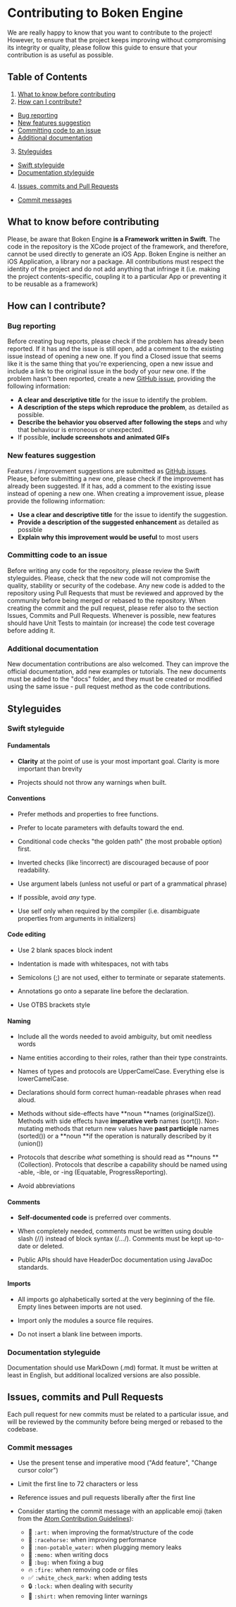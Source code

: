 # Contributing to Boken Engine
We are really happy to know that you want to contribute to the project!
However, to ensure that the project keeps improving without compromising its integrity or quality, please follow this guide to ensure that your contribution is as useful as possible.

## Table of Contents
1. [What to know before contributing](#what-to-know-before-contributing)
2. [How can I contribute?](#how-can-i-contribute)
  - [Bug reporting](#bug-reporting)
  - [New features suggestion](#new-features-suggestion)
  - [Committing code to an issue](#committing-code-to-an-issue)
  - [Additional documentation](#additional-documentation)
3. [Styleguides](#styleguides)
  - [Swift styleguide](#swift-styleguide)
  - [Documentation styleguide](#documentation-styleguide)
4. [Issues, commits and Pull Requests](#issues-commits-and-pull-requests)
  - [Commit messages](#commit-messages)

## What to know before contributing

Please, be aware that Boken Engine **is a Framework written in Swift**. The code in the repository is the XCode project of the framework, and therefore, cannot be used directly to generate an iOS App.
Boken Engine is neither an iOS Application, a library nor a package. All contributions must respect the identity of the project and do not add anything that infringe it (i.e. making the project contents-specific, coupling it to a particular App or preventing it to be reusable as a framework)

## How can I contribute?

### Bug reporting

Before creating bug reports, please check if the problem has already been reported. If it has and the issue is still open, add a comment to the existing issue instead of opening a new one. If you find a Closed issue that seems like it is the same thing that you're experiencing, open a new issue and include a link to the original issue in the body of your new one.
If the problem hasn't been reported, create a new [GitHub issue](https://guides.github.com/features/issues/), providing the following information:

-   **A clear and descriptive title**  for the issue to identify the problem.
-   **A description of the  steps which reproduce the problem**, as detailed as possible.
-   **Describe the behavior you observed after following the steps**  and why that behaviour is erroneous or unexpected.
-  If possible, **include screenshots and animated GIFs**  

### New features suggestion

Features / improvement suggestions are submitted as  [GitHub issues](https://guides.github.com/features/issues/).  Please, before submitting a new one, please check if the improvement has already been suggested. If it has, add a comment to the existing issue instead of opening a new one.
When creating a improvement issue, please provide the following information:

-   **Use a clear and descriptive title**  for the issue to identify the suggestion.
-   **Provide a description of the suggested enhancement**  as detailed as possible
-   **Explain why this improvement would be useful**  to most users 

### Committing code to an issue

Before writing any code for the repository, please review the Swift styleguides. Please, check that the new code will not compromise the quality, stability or security of the codebase.
Any new code is added to the repository using Pull Requests that must be reviewed and approved by the community before being merged or rebased to the repository.
When creating the commit and the pull request, please refer also to the section Issues, Commits and Pull Requests.
Whenever is possible, new features should have Unit Tests to maintain (or increase) the code test coverage before adding it.

### Additional documentation

New documentation contributions are also welcomed. They can improve the official documentation, add new examples or tutorials.
The new documents must be added to the "docs" folder, and they must be created or modified using the same issue - pull request method as the code contributions.

## Styleguides

### Swift styleguide

#### Fundamentals

- **Clarity** at the point of use is your most important goal. Clarity is more important than brevity

- Projects should not throw any warnings when built.

#### Conventions

- Prefer methods and properties to free functions.

- Prefer to locate parameters with defaults toward the end.

- Conditional code checks "the golden path" (the most probable option) first. 

- Inverted checks (like !incorrect) are discouraged because of poor readability.

- Use argument labels (unless not useful or part of a grammatical phrase)

- If possible, avoid *any* type.

- Use self only when required by the compiler (i.e. disambiguate properties from arguments in initializers)

#### Code editing

- Use 2 blank spaces block indent

- Indentation is made with whitespaces, not with tabs

- Semicolons (;) are not used, either to terminate or separate statements.

- Annotations go onto a separate line before the declaration.

- Use OTBS brackets style

#### Naming

- Include all the words needed to avoid ambiguity, but omit needless words

- Name entities according to their roles, rather than their type constraints.

- Names of types and protocols are UpperCamelCase. Everything else is lowerCamelCase.

- Declarations should form correct human-readable phrases when read aloud.

- Methods without side-effects have **noun **names (originalSize()). Methods with side effects have **imperative verb** names (sort()). Non-mutating methods that return new values have **past participle** names (sorted()) or a **noun **if the operation is naturally described by it (union()) 

- Protocols that describe *what* something is should read as **nouns ** (Collection). Protocols that describe a capability should be named using -able, -ible, or -ing (Equatable, ProgressReporting).

- Avoid abbreviations

#### Comments

- **Self-documented code** is preferred over comments.

- When completely needed, comments must be written using double slash (//) instead of block syntax (/*...*/). Comments must be kept up-to-date or deleted.

- Public APIs should have HeaderDoc documentation using JavaDoc standards.

#### Imports

- All imports go alphabetically sorted at the very beginning of the file. Empty lines between imports are not used.

- Import only the modules a source file requires.

- Do not insert a blank line between imports.

### Documentation styleguide

Documentation should use MarkDown (.md) format. It must be written at least in English, but additional localized versions are also possible.

## Issues, commits and Pull Requests

Each pull request for new commits must be related to a particular issue, and will be reviewed by the community before being merged or rebased to the codebase.

### Commit messages

- Use the present tense and imperative mood ("Add feature", "Change cursor color")
- Limit the first line to 72 characters or less
- Reference issues and pull requests liberally after the first line
- Consider starting the commit message with an applicable emoji (taken from the [Atom Contribution Guidelines](https://github.com/atom/atom/blob/master/CONTRIBUTING.md)):

    * :art: `:art:` when improving the format/structure of the code
    * :racehorse: `:racehorse:` when improving performance
    * :non-potable_water: `:non-potable_water:` when plugging memory leaks
    * :memo: `:memo:` when writing docs
    * :bug: `:bug:` when fixing a bug
    * :fire: `:fire:` when removing code or files
    * :white_check_mark: `:white_check_mark:` when adding tests
    * :lock: `:lock:` when dealing with security
    * :shirt: `:shirt:` when removing linter warnings
